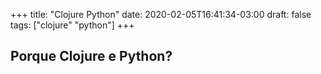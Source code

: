 +++
title: "Clojure Python"
date: 2020-02-05T16:41:34-03:00
draft: false
tags: ["clojure"  "python"]
+++

## Porque Clojure e Python?
